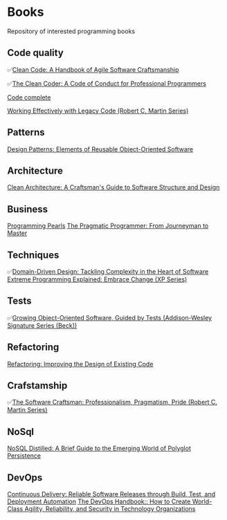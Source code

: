 # Books
Repository of interested programming books

## Code quality
:white_check_mark:[Clean Code: A Handbook of Agile Software Craftsmanship](https://www.amazon.com/Clean-Code-Handbook-Software-Craftsmanship-ebook/dp/B001GSTOAM/ref=mt_kindle?_encoding=UTF8&me=)

:white_check_mark:[The Clean Coder: A Code of Conduct for Professional Programmers](https://www.amazon.com/Clean-Coder-Conduct-Professional-Programmers-ebook/dp/B0050JLC9Y/ref=sr_1_3?s=digital-text&ie=UTF8&qid=1521369717&sr=1-3&keywords=Clean+Code&dpID=51MoTaVrS7L&preST=_SX342_QL70_&dpSrc=srch)

[Code complete](https://www.amazon.com/Code-Complete-Developer-Best-Practices-ebook/dp/B00JDMPOSY/ref=pd_sim_351_3?_encoding=UTF8&psc=1&refRID=WAHW9HCVDQR88R0K5AW4)

[Working Effectively with Legacy Code (Robert C. Martin Series)](https://www.amazon.com/Working-Effectively-Legacy-Robert-Martin-ebook/dp/B005OYHF0A/ref=pd_sim_351_3?_encoding=UTF8&psc=1&refRID=2WBEAJ80XH6KQQP5D655)

## Patterns
[Design Patterns: Elements of Reusable Object-Oriented Software](https://www.amazon.com/Design-Patterns-Object-Oriented-Addison-Wesley-Professional-ebook/dp/B000SEIBB8/ref=mt_kindle?_encoding=UTF8&me=)

## Architecture
[Clean Architecture: A Craftsman's Guide to Software Structure and Design](https://www.amazon.com/Clean-Architecture-Craftsmans-Software-Structure/dp/0134494164/ref=pd_sim_14_1?_encoding=UTF8&pd_rd_i=0134494164&pd_rd_r=MDV5YFE1QJT8S37ESH1J&pd_rd_w=LbHcr&pd_rd_wg=ttT8j&psc=1&refRID=MDV5YFE1QJT8S37ESH1J)

## Business
[Programming Pearls](https://www.amazon.com/Programming-Pearls-2nd-Jon-Bentley/dp/0201657880/ref=pd_sbs_14_5?_encoding=UTF8&pd_rd_i=0201657880&pd_rd_r=4805GS2GBYAMWMWE2NNB&pd_rd_w=tggOu&pd_rd_wg=NjGGf&psc=1&refRID=4805GS2GBYAMWMWE2NNB)
[The Pragmatic Programmer: From Journeyman to Master](https://www.amazon.com/Pragmatic-Programmer-Journeyman-Master/dp/020161622X#customerReviews)

## Techniques
:white_check_mark:[Domain-Driven Design: Tackling Complexity in the Heart of Software](https://www.amazon.com/Domain-Driven-Design-Tackling-Complexity-Software-ebook/dp/B00794TAUG/ref=mt_kindle?_encoding=UTF8&me=)
[Extreme Programming Explained: Embrace Change (XP Series)](https://www.amazon.com/Extreme-Programming-Explained-Embrace-Change-ebook/dp/B00N1ZN6C0/ref=sr_1_2?s=digital-text&ie=UTF8&qid=1530463027&sr=1-2&keywords=XP&dpID=51iupjtHU%252BL&preST=_SX342_QL70_&dpSrc=srch)

## Tests
:white_check_mark:[Growing Object-Oriented Software, Guided by Tests (Addison-Wesley Signature Series (Beck))](https://www.amazon.com/Growing-Object-Oriented-Software-Addison-Wesley-Signature-ebook/dp/B002TIOYVW/ref=pd_sim_351_4?_encoding=UTF8&psc=1&refRID=EGXRQND866MZHZAEAWZX)

## Refactoring
[Refactoring: Improving the Design of Existing Code](https://www.amazon.com/Refactoring-Improving-Existing-Addison-Wesley-Technology-ebook/dp/B007WTFWJ6/ref=mt_kindle?_encoding=UTF8&me=)

## Crafstamship
:white_check_mark:[The Software Craftsman: Professionalism, Pragmatism, Pride (Robert C. Martin Series)](https://www.amazon.com/Software-Craftsman-Professionalism-Pragmatism-Robert-ebook/dp/B00QXAGIDO/ref=mt_kindle?_encoding=UTF8&me=)

## NoSql
[NoSQL Distilled: A Brief Guide to the Emerging World of Polyglot Persistence](https://www.amazon.com/NoSQL-Distilled-Emerging-Polyglot-Persistence-ebook/dp/B0090J3SYW/ref=sr_1_1?s=digital-text&ie=UTF8&qid=1530462862&sr=1-1&keywords=NoSQL+Distilled&dpID=51icbeGHBrL&preST=_SY445_QL70_&dpSrc=srch)

## DevOps
[Continuous Delivery: Reliable Software Releases through Build, Test, and Deployment Automation](https://www.amazon.com/Continuous-Delivery-Deployment-Automation-Addison-Wesley-ebook/dp/B003YMNVC0/ref=sr_1_3?s=digital-text&ie=UTF8&qid=1530462911&sr=1-3&keywords=continuous+delivery&dpID=51yF2SYUi7L&preST=_SY445_QL70_&dpSrc=srch)
[The DevOps Handbook:: How to Create World-Class Agility, Reliability, and Security in Technology Organizations](https://www.amazon.com/DevOps-Handbook-World-Class-Reliability-Organizations-ebook/dp/B01M9ASFQ3/ref=sr_1_4?s=digital-text&ie=UTF8&qid=1530462911&sr=1-4&keywords=continuous+delivery&dpID=51WMrr2knUL&preST=_SY445_QL70_&dpSrc=srch)


